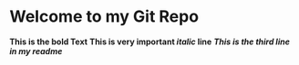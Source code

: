 # Welcome to my Git Repo
**This is the bold Text**
**This is very important _italic_ line**
***This is the third line in my readme***

